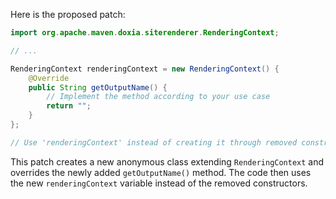 Here is the proposed patch:

```java
import org.apache.maven.doxia.siterenderer.RenderingContext;

// ...

RenderingContext renderingContext = new RenderingContext() {
    @Override
    public String getOutputName() {
        // Implement the method according to your use case
        return "";
    }
};

// Use 'renderingContext' instead of creating it through removed constructors
```

This patch creates a new anonymous class extending `RenderingContext` and overrides the newly added `getOutputName()` method. The code then uses the new `renderingContext` variable instead of the removed constructors.